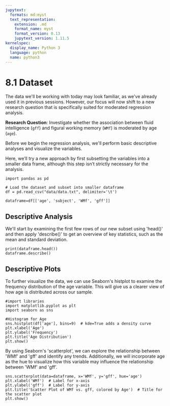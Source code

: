 ```yaml
---
jupytext:
  formats: md:myst
  text_representation:
    extension: .md
    format_name: myst
    format_version: 0.13
    jupytext_version: 1.11.5
kernelspec:
  display_name: Python 3
  language: python
  name: python3
---
```


# 8.1 Dataset
The data we'll be working with today may look familiar, as we've already used it in previous sessions. However, our focus will now shift to a new research question that is specifically suited for moderated regression analysis.

**Research Question**: Investigate whether the association between fluid intelligence (`gff`) and figural working memory (`WMf`) is moderated by age (`age`).

Before we begin the regression analysis, we'll perform basic descriptive analyses and visualize the variables.

Here, we’ll try a new approach by first subsetting the variables into a smaller data frame, although this step isn’t strictly necessary for the analysis.

```{code-cell}
import pandas as pd

# Load the dataset and subset into smaller dataframe
df = pd.read_csv("data/data.txt", delimiter='\t')

dataframe=df[['age', 'subject', 'WMf', 'gff']]

```
## Descriptive Analysis

We'll start by examining the first few rows of our new subset using 'head()' and then apply 'describe()' to get an overview of key statistics, such as the mean and standard deviation.

```{code-cell}
print(dataframe.head())
dataframe.describe()
```
## Descriptive Plots
To further visualize the data, we can use Seaborn's histplot to examine the frequency distribution of the age variable. This will give us a clearer view of how age is distributed across our sample.

```{code-cell}
#import libraries
import matplotlib.pyplot as plt
import seaborn as sns

#Histogram for Age
sns.histplot(df['age'], bins=9)  # kde=True adds a density curve
plt.xlabel('Age')
plt.ylabel('Frequency')
plt.title('Age Distribution')
plt.show()
```
By using Seaborn's 'scatterplot', we can explore the relationship between 'WMf' and 'gff' and identify any trends. Additionally, we will incorporate age as the hue to visualize how this variable may influence the relationship between 'WMf' and 'gff'.

```{code-cell}
sns.scatterplot(data=dataframe, x='WMf', y='gff', hue='age')
plt.xlabel('WMf')  # Label for x-axis
plt.ylabel('gff')  # Label for y-axis
plt.title('Scatter Plot of WMf vs. gff, colored by Age')  # Title for the scatter plot
plt.show()
```



